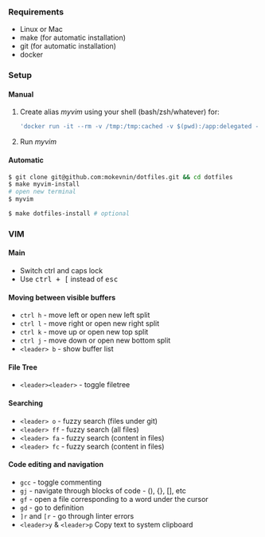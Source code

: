 ### Requirements

* Linux or Mac
* make (for automatic installation)
* git (for automatic installation)
* docker

### Setup

#### Manual

1. Create alias _myvim_ using your shell (bash/zsh/whatever) for:

    ```sh
    'docker run -it --rm -v /tmp:/tmp:cached -v $(pwd):/app:delegated -v $HOME/.config/coc:/root/.config/coc -w /app mokevnin/dotfiles'
    ```

1. Run _myvim_

#### Automatic

```sh
$ git clone git@github.com:mokevnin/dotfiles.git && cd dotfiles
$ make myvim-install
# open new terminal
$ myvim

$ make dotfiles-install # optional
```

### VIM

#### Main

* Switch ctrl and caps lock
* Use <kbd>ctrl + [</kbd> instead of <kbd>esc</kdb>

#### Moving between visible buffers

* `ctrl h` - move left or open new left split
* `ctrl l` - move right or open new right split
* `ctrl k` - move up or open new top split
* `ctrl j` - move down or open new bottom split
* `<leader> b` - show buffer list

#### File Tree

* `<leader><leader>` - toggle filetree

#### Searching

* `<leader> o` - fuzzy search (files under git)
* `<leader> ff` - fuzzy search (all files)
* `<leader> fa` - fuzzy search (content in files)
* `<leader> fc` - fuzzy search (content in files)

#### Code editing and navigation

* `gcc` - toggle commenting
* `gj` - navigate through blocks of code - (), {}, [], etс
* `gf` - open a file corresponding to a word under the cursor
* `gd` - go to definition
* `]r` and `[r` - go through linter errors
* `<leader>y` & `<leader>p` Copy text to system clipboard
